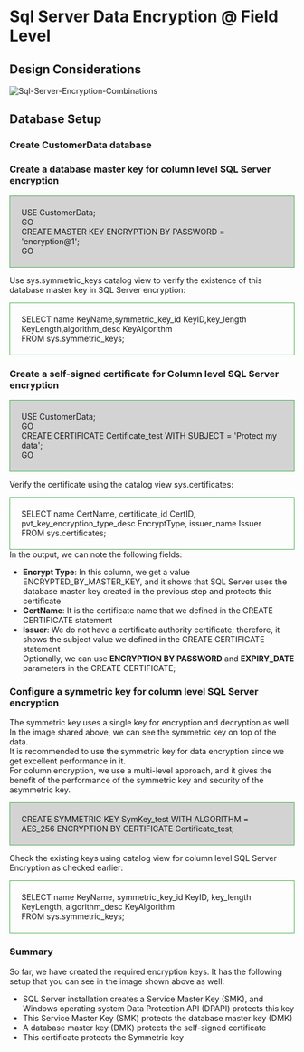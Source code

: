 # Sql Server Data Encryption @ Field Level

## Design Considerations

![Sql-Server-Encryption-Combinations](https://user-images.githubusercontent.com/6631390/110805630-45341300-824f-11eb-810b-0917a2326756.gif)

## Database Setup

### Create CustomerData database

### Create a database master key for column level SQL Server encryption

<div style="padding: 20px;border: 1px solid #4CAF50;background-color: lightgray;">
USE CustomerData;<br/>
GO<br/>
CREATE MASTER KEY ENCRYPTION BY PASSWORD = 'encryption@1';<br/>
GO<br/>
</div>

Use sys.symmetric_keys catalog view to verify the existence of this database master key in SQL Server encryption:

<div style="padding: 20px;border: 1px solid #4CAF50;">
SELECT name KeyName,symmetric_key_id KeyID,key_length KeyLength,algorithm_desc KeyAlgorithm <br/>
FROM sys.symmetric_keys;
</div>

### Create a self-signed certificate for Column level SQL Server encryption

<div style="padding: 20px;border: 1px solid #4CAF50;background-color: lightgray;">
USE CustomerData;<br/>
GO<br/>
CREATE CERTIFICATE Certificate_test WITH SUBJECT = 'Protect my data';<br/>
GO<br/>
</div>

Verify the certificate using the catalog view sys.certificates:

<div style="padding: 20px;border: 1px solid #4CAF50;">
SELECT name CertName, 
    certificate_id CertID, 
    pvt_key_encryption_type_desc EncryptType, 
    issuer_name Issuer<br/>
FROM sys.certificates;
</div>
In the output, we can note the following fields:

* **Encrypt Type**: In this column, we get a value ENCRYPTED_BY_MASTER_KEY, and it shows that SQL Server uses the database master key created in the previous step and protects this certificate
* **CertName**: It is the certificate name that we defined in the CREATE CERTIFICATE statement
* **Issuer**: We do not have a certificate authority certificate; therefore, it shows the subject value we defined in the CREATE CERTIFICATE statement<br/>
Optionally, we can use **ENCRYPTION BY PASSWORD** and **EXPIRY_DATE** parameters in the CREATE CERTIFICATE;

### Configure a symmetric key for column level SQL Server encryption

The symmetric key uses a single key for encryption and decryption as well. <br/>
In the image shared above, we can see the symmetric key on top of the data. <br/>
It is recommended to use the symmetric key for data encryption since we get excellent performance in it. <br/>
For column encryption, we use a multi-level approach, and it gives the benefit of the performance of the symmetric key and security of the asymmetric key.

<div style="padding: 20px;border: 1px solid #4CAF50;background-color: lightgray;">
CREATE SYMMETRIC KEY SymKey_test WITH ALGORITHM = AES_256 ENCRYPTION BY CERTIFICATE Certificate_test;
</div>

Check the existing keys using catalog view for column level SQL Server Encryption as checked earlier:

<div style="padding: 20px;border: 1px solid #4CAF50;">
SELECT name KeyName, 
    symmetric_key_id KeyID, 
    key_length KeyLength, 
    algorithm_desc KeyAlgorithm<br/>
FROM sys.symmetric_keys;
</div>

### Summary
So far, we have created the required encryption keys. It has the following setup that you can see in the image shown above as well:

* SQL Server installation creates a Service Master Key (SMK), and Windows operating system Data Protection API (DPAPI) protects this key
* This Service Master Key (SMK) protects the database master key (DMK)
* A database master key (DMK) protects the self-signed certificate
* This certificate protects the Symmetric key